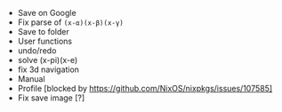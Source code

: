 * Save on Google
* Fix parse of `(x-α)(x-β)(x-γ)`
* Save to folder
* User functions
* undo/redo
* solve (x-pi)(x-e)
* fix 3d navigation
* Manual
* Profile [blocked by https://github.com/NixOS/nixpkgs/issues/107585]
* Fix save image [?]
